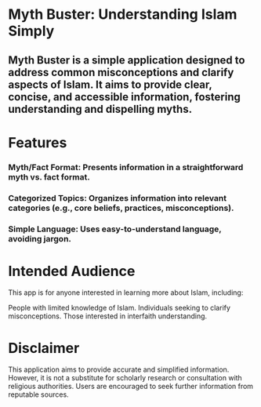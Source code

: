 # Myth Buster: Understanding Islam Simply

## Myth Buster is a simple application designed to address common misconceptions and clarify aspects of Islam. It aims to provide clear, concise, and accessible information, fostering understanding and dispelling myths.

# Features
### Myth/Fact Format: Presents information in a straightforward myth vs. fact format.
### Categorized Topics: Organizes information into relevant categories (e.g., core beliefs, practices, misconceptions).
### Simple Language: Uses easy-to-understand language, avoiding jargon.


# Intended Audience
This app is for anyone interested in learning more about Islam, including:

People with limited knowledge of Islam.
Individuals seeking to clarify misconceptions.
Those interested in interfaith understanding.

# Disclaimer
This application aims to provide accurate and simplified information. However, it is not a substitute for scholarly research or consultation with religious authorities. Users are encouraged to seek further information from reputable sources.
